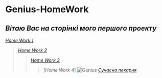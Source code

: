 # Genius-HomeWork
## ***Вітаю Вас на сторінкі мого першого проекту*** ##
[*Home Work 1*](https://starinskyi.github.io/HomeWork/)<br>
>[*Home Work 2*](https://starinskyi.github.io/HomeWork2/)<br>
>>[*Home Work 3*](https://starinskyi.github.io/HomeWork3/)<br>
>>>[*Home Work 4*]
![Genius](https://b5d544927a00eede1649-be3726e3ad45e4cab18c83e623e49788.ssl.cf3.rackcdn.com/assets/img/boss-baby-2.png)
[*Сучасна пекарня*](https://starinskyi.github.io/Modern-Bakery/)<br>
